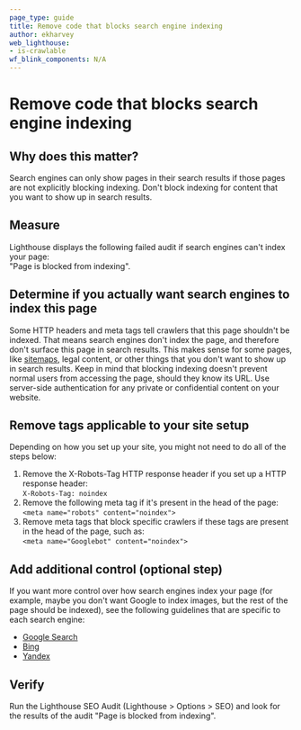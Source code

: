 ```yaml
---
page_type: guide
title: Remove code that blocks search engine indexing
author: ekharvey
web_lighthouse:
- is-crawlable
wf_blink_components: N/A
---
```


# Remove code that blocks search engine indexing

## Why does this matter?

Search engines can only show pages in their search results if those pages are
not explicitly blocking indexing. Don't block indexing for content that you want
to show up in search results.

## Measure

Lighthouse displays the following failed audit if search engines can't index
your page:  
"Page is blocked from indexing".

## Determine if you actually want search engines to index this page

Some HTTP headers and meta tags tell crawlers that this page shouldn't be
indexed. That means search engines don't index the page, and therefore don't
surface this page in search results. This makes sense for some pages, like
[sitemaps](https://support.google.com/webmasters/answer/156184?hl=en&ref_topic=4581190),
legal content, or other things that you don't want to show up in search results.
Keep in mind that blocking indexing doesn't prevent normal users from accessing
the page, should they know its URL. Use server-side authentication for any
private or confidential content on your website.

## Remove tags applicable to your site setup

Depending on how you set up your site, you might not need to do all of the steps
below:

1. Remove the X-Robots-Tag HTTP response header if you set up a HTTP
    response header:  
`X-Robots-Tag: noindex`
1. Remove the following meta tag if it's present in the head of the page:  
    `<meta name="robots" content="noindex">`
1. Remove meta tags that block specific crawlers if these tags are present
    in the head of the page, such as:  
`<meta name="Googlebot" content="noindex">`

## Add additional control (optional step)

If you want more control over how search engines index your page (for example,
maybe you don't want Google to index images, but the rest of the page should be
indexed), see the following guidelines that are specific to each search
engine:

+  [Google Search](https://developers.google.com/search/reference/robots_meta_tag)
+  [Bing](https://www.bing.com/webmaster/help/which-robots-metatags-does-bing-support-5198d240)
+  [Yandex](https://yandex.com/support/webmaster/controlling-robot/html.html)

## Verify

Run the Lighthouse SEO Audit (Lighthouse > Options > SEO) and look for the
results of the audit "Page is blocked from indexing".
